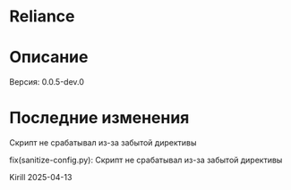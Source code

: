 # Reliance

# Описание

Версия: 0.0.5-dev.0

# Последние изменения
Скрипт не срабатывал из-за забытой директивы

fix(sanitize-config.py): Скрипт не срабатывал из-за забытой директивы

Kirill
2025-04-13
